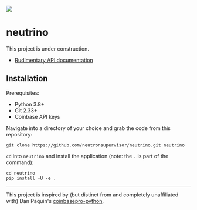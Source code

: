 [![](https://github.com/neutronsupervisor/neutrino/actions/workflows/main.yml/badge.svg?branch=master)](https://github.com/neutronsupervisor/neutrino/actions/workflows/main.yml)

# neutrino

This project is under construction.

* [Rudimentary API documentation](https://neutronsupervisor.github.io/neutrino/)

## Installation

Prerequisites:

* Python 3.8+
* Git 2.33+
* Coinbase API keys

Navigate into a directory of your choice and grab the code from this repository:

    git clone https://github.com/neutronsupervisor/neutrino.git neutrino

`cd` into `neutrino` and install the application (note: the `.` is part of the command):

    cd neutrino
    pip install -U -e .

---

This project is inspired by (but distinct from and completely unaffiliated with) Dan Paquin's [coinbasepro-python](https://github.com/danpaquin/coinbasepro-python).
